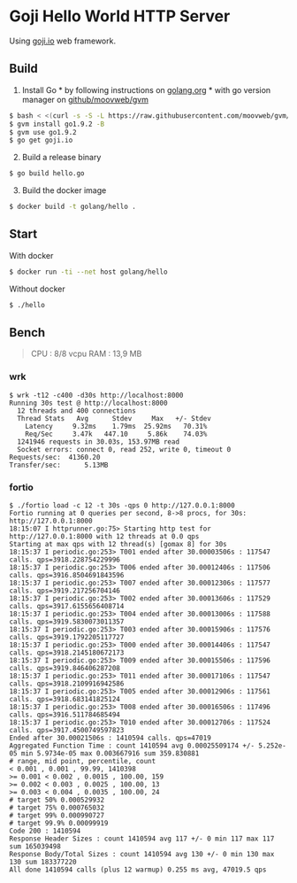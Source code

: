# Goji Hello World HTTP Server

Using [goji.io](https://goji.io/) web framework.

## Build

  1. Install Go
    * by following instructions on [golang.org](https://golang.org/dl/)
    * with go version manager on [github/moovweb/gvm](https://github.com/moovweb/gvm#installing)

```sh
$ bash < <(curl -s -S -L https://raw.githubusercontent.com/moovweb/gvm/master/binscripts/gvm-installer)
$ gvm install go1.9.2 -B
$ gvm use go1.9.2
$ go get goji.io
```

  2. Build a release binary

```sh
$ go build hello.go
```
  3. Build the docker image

```sh
$ docker build -t golang/hello .
```

## Start

With docker

```sh
$ docker run -ti --net host golang/hello
```

Without docker
```sh
$ ./hello
```

## Bench

> CPU : 8/8 vcpu
> RAM : 13,9 MB

### wrk

```
$ wrk -t12 -c400 -d30s http://localhost:8000
Running 30s test @ http://localhost:8000
  12 threads and 400 connections
  Thread Stats   Avg      Stdev     Max   +/- Stdev
    Latency     9.32ms    1.79ms  25.92ms   70.31%
    Req/Sec     3.47k   447.10     5.86k    74.03%
  1241946 requests in 30.03s, 153.97MB read
  Socket errors: connect 0, read 252, write 0, timeout 0
Requests/sec:  41360.20
Transfer/sec:      5.13MB
```

### fortio

```
$ ./fortio load -c 12 -t 30s -qps 0 http://127.0.0.1:8000
Fortio running at 0 queries per second, 8->8 procs, for 30s: http://127.0.0.1:8000
18:15:07 I httprunner.go:75> Starting http test for http://127.0.0.1:8000 with 12 threads at 0.0 qps
Starting at max qps with 12 thread(s) [gomax 8] for 30s
18:15:37 I periodic.go:253> T001 ended after 30.00003506s : 117547 calls. qps=3918.228754229996
18:15:37 I periodic.go:253> T006 ended after 30.00012406s : 117506 calls. qps=3916.8504691843596
18:15:37 I periodic.go:253> T007 ended after 30.00012306s : 117577 calls. qps=3919.217256704146
18:15:37 I periodic.go:253> T002 ended after 30.00013606s : 117529 calls. qps=3917.6155656408714
18:15:37 I periodic.go:253> T004 ended after 30.00013006s : 117588 calls. qps=3919.5830073011357
18:15:37 I periodic.go:253> T003 ended after 30.00015906s : 117576 calls. qps=3919.1792205117727
18:15:37 I periodic.go:253> T000 ended after 30.00014406s : 117547 calls. qps=3918.2145180672173
18:15:37 I periodic.go:253> T009 ended after 30.00015506s : 117596 calls. qps=3919.846406287208
18:15:37 I periodic.go:253> T011 ended after 30.00017106s : 117547 calls. qps=3918.2109916942586
18:15:37 I periodic.go:253> T005 ended after 30.00012906s : 117561 calls. qps=3918.683141825124
18:15:37 I periodic.go:253> T008 ended after 30.00016506s : 117496 calls. qps=3916.511784685494
18:15:37 I periodic.go:253> T010 ended after 30.00012706s : 117524 calls. qps=3917.4500749597823
Ended after 30.00021506s : 1410594 calls. qps=47019
Aggregated Function Time : count 1410594 avg 0.00025509174 +/- 5.252e-05 min 5.9734e-05 max 0.003667916 sum 359.830881
# range, mid point, percentile, count
< 0.001 , 0.001 , 99.99, 1410398
>= 0.001 < 0.002 , 0.0015 , 100.00, 159
>= 0.002 < 0.003 , 0.0025 , 100.00, 13
>= 0.003 < 0.004 , 0.0035 , 100.00, 24
# target 50% 0.000529932
# target 75% 0.000765032
# target 99% 0.000990727
# target 99.9% 0.00099919
Code 200 : 1410594
Response Header Sizes : count 1410594 avg 117 +/- 0 min 117 max 117 sum 165039498
Response Body/Total Sizes : count 1410594 avg 130 +/- 0 min 130 max 130 sum 183377220
All done 1410594 calls (plus 12 warmup) 0.255 ms avg, 47019.5 qps
```
